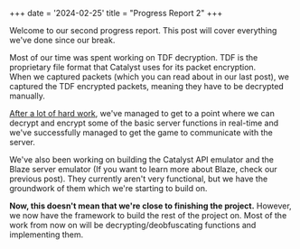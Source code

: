 +++
date = '2024-02-25'
title = "Progress Report 2"
+++

Welcome to our second progress report. This post will cover everything we've done since our break.

Most of our time was spent working on TDF decryption. TDF is the proprietary file format that Catalyst uses for its packet encryption.  
When we captured packets (which you can read about in our last post), we captured the TDF encrypted packets, meaning they have to be decrypted manually.

[After a lot of hard work](https://github.com/ploxxxy/node-tdf), we've managed to get to a point where we can decrypt and encrypt some of the basic server functions in real-time and we've successfully managed to get the game to communicate with the server.

We've also been working on building the Catalyst API emulator and the Blaze server emulator (If you want to learn more about Blaze, check our previous post). They currently aren't very functional, but we have the groundwork of them which we're starting to build on.

**Now, this doesn't mean that we're close to finishing the project.** However, we now have the framework to build the rest of the project on. Most of the work from now on will be decrypting/deobfuscating functions and implementing them.
